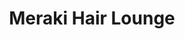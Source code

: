 ---
title: "Meraki Hair Lounge"
url: /minneapolis/meraki-hair-lounge-glenwood-avenue/
shop: hairdresser
---